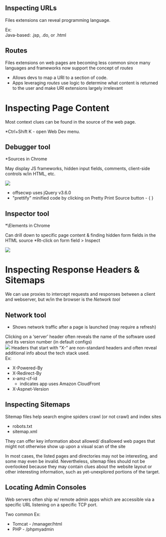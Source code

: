   
## Inspecting URLs
Files extensions can reveal programming language.  
  
Ex:  
Java-based: .jsp, .do, or .html  

## Routes
Files extensions on web pages are becoming less common since many languages and frameworks now support the concept of _routes_  
- Allows devs to map a URI to a section of code.  
- Apps leveraging _routes_ use logic to determine what content is returned to the user and make URI extensions largely irrelevant  

  
# Inspecting Page Content

Most context clues can be found in the source of the web page.

\*Ctrl+Shift K - open Web Dev menu.  
  
## Debugger tool
\*Sources in Chrome

May display JS frameworks, hidden input fields, comments, client-side controls w/in HTML, etc.

![](debugger.png)
- offsecwp uses jQuery v3.6.0
- "prettify" minified code by clicking on Pretty Print Source button - { }  
  
## Inspector tool
*\Elements in Chrome

Can drill down to specific page content & finding hidden form fields in the HTML source
	\*Rt-click on form field > Inspect

![](inspector.png)

# Inspecting Response Headers & Sitemaps

We can use proxies to intercept requests and responses between a client and webserver, but w/in the browser is the _Network tool_  

## Network tool
- Shows network traffic after a page is launched (may require a refresh)  

Clicking on a ‘server’ header often reveals the name of the software used and its version number (in default configs)  
![](header.png)
Headers that start with “X-” are non-standard headers and often reveal additional info about the tech stack used.  
Ex:
- X-Powered-By
- X-Redirect-By
- x-amz-cf-id
	- indicates app uses Amazon CloudFront
- X-Aspnet-Version

## Inspecting Sitemaps

Sitemap files help search engine spiders crawl (or not crawl) and index sites
- robots.txt  
- sitemap.xml  
  
They can offer key information about allowed/ disallowed web pages that might not otherwise show up upon a visual scan of the site  

In most cases, the listed pages and directories may not be interesting, and some may even be invalid.
Nevertheless, sitemap files should not be overlooked because they may contain clues about the website layout or other interesting information, such as yet-unexplored portions of the target.
  
## Locating Admin Consoles  
Web servers often ship w/ remote admin apps which are accessible via a specific URL listening on a specific TCP port.  
  
Two common Ex:  
- Tomcat - /manager/html  
- PHP - /phpmyadmin